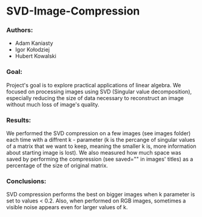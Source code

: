 # SVD-Image-Compression

### Authors:
- Adam Kaniasty
- Igor Kołodziej
- Hubert Kowalski

### Goal:
Project's goal is to explore practical applications of linear algebra. 
We focused on processing images using SVD (Singular value decomposition), especially reducing the size of data necessary to reconstruct an image without much loss of image's quality.

### Results:
We performed the SVD compression on a few images (see images folder) each time with a diffrent k - parameter (k is the percange of singular values of a matrix that we want to keep, meaning the smaller k is, more information about starting image is lost).
We also measured how much space was saved by performing the compression (see saved="" in images' titles) as a percentage of the size of original matrix.

### Conclusions:
SVD compression performs the best on bigger images when k parameter is set to values < 0.2. Also, when performed on RGB images, sometimes a visible noise appears even for larger values of k.
